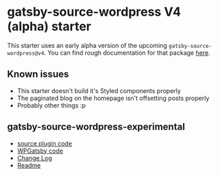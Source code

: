 # gatsby-source-wordpress V4 (alpha) starter

This starter uses an early alpha version of the upcoming `gatsby-source-wordpress@v4`. You can find rough documentation for that package [here](https://github.com/TylerBarnes/gatsby/blob/feat/source-wordpress-v4/packages/gatsby-source-wordpress-experimental/README.md).

## Known issues

- This starter doesn't build it's Styled components properly
- The paginated blog on the homepage isn't offsetting posts properly
- Probably other things :p

## gatsby-source-wordpress-experimental

- [source plugin code](https://github.com/TylerBarnes/gatsby/tree/feat/source-wordpress-v4/packages/gatsby-source-wordpress-experimental)
- [WPGatsby code](https://github.com/TylerBarnes/gatsby/tree/feat/source-wordpress-v4/packages/wp-gatsby)
- [Change Log](https://github.com/TylerBarnes/gatsby/blob/feat/source-wordpress-v4/packages/gatsby-source-wordpress-experimental/CHANGELOG.md)
- [Readme](https://github.com/TylerBarnes/gatsby/blob/feat/source-wordpress-v4/packages/gatsby-source-wordpress-experimental/README.md)
